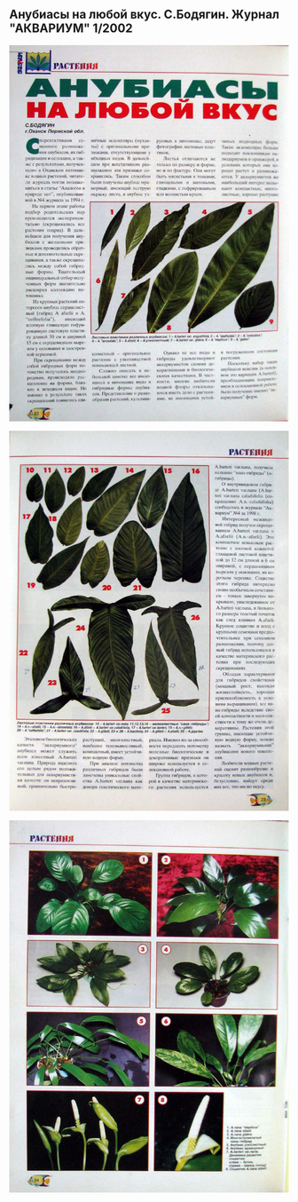 ## Анубиасы на любой вкус. С.Бодягин. Журнал "АКВАРИУМ" 1/2002

![](./01.jpg)

![](./02.jpg)

![](./03.jpg)
